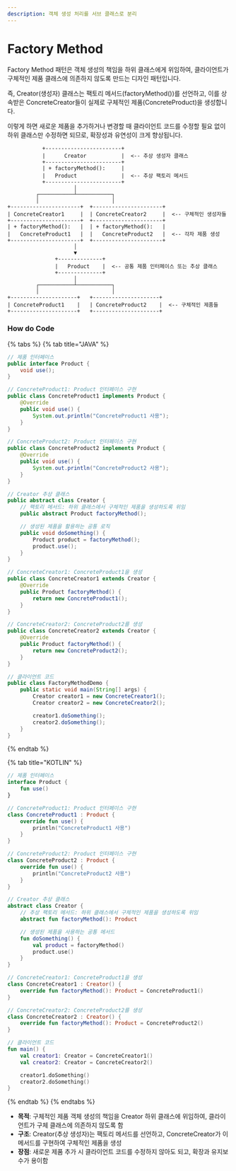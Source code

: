 ```yaml
---
description: 객체 생성 처리를 서브 클래스로 분리
---
```


# Factory Method

Factory Method 패턴은 객체 생성의 책임을 하위 클래스에게 위임하여, 클라이언트가 구체적인 제품 클래스에 의존하지 않도록 만드는 디자인 패턴입니다.&#x20;

즉, Creator(생성자) 클래스는 팩토리 메서드(factoryMethod())를 선언하고, 이를 상속받은 ConcreteCreator들이 실제로 구체적인 제품(ConcreteProduct)을 생성합니다.&#x20;

이렇게 하면 새로운 제품을 추가하거나 변경할 때 클라이언트 코드를 수정할 필요 없이 하위 클래스만 수정하면 되므로, 확장성과 유연성이 크게 향상됩니다.

```
           +------------------------+
           |      Creator           |  <-- 추상 생성자 클래스
           +------------------------+
           | + factoryMethod():     |
           |   Product              |  <-- 추상 팩토리 메서드
           +------------------------+
                     │
         ┌───────────┴───────────┐
         │                       │
+----------------------+  +----------------------+
| ConcreteCreator1     |  | ConcreteCreator2     |  <-- 구체적인 생성자들
+----------------------+  +----------------------+
| + factoryMethod():   |  | + factoryMethod():   |
|   ConcreteProduct1   |  |   ConcreteProduct2   |  <-- 각자 제품 생성
+----------------------+  +----------------------+
                     │
                     ▼
               +--------------+
               |   Product    |  <-- 공통 제품 인터페이스 또는 추상 클래스
               +--------------+
                     │
         ┌───────────┴───────────┐
         │                       │
+---------------------+   +---------------------+
| ConcreteProduct1    |   | ConcreteProduct2    |  <-- 구체적인 제품들
+---------------------+   +---------------------+

```

### How do Code

{% tabs %}
{% tab title="JAVA" %}
```java
// 제품 인터페이스
public interface Product {
    void use();
}

// ConcreteProduct1: Product 인터페이스 구현
public class ConcreteProduct1 implements Product {
    @Override
    public void use() {
        System.out.println("ConcreteProduct1 사용");
    }
}

// ConcreteProduct2: Product 인터페이스 구현
public class ConcreteProduct2 implements Product {
    @Override
    public void use() {
        System.out.println("ConcreteProduct2 사용");
    }
}

// Creator 추상 클래스
public abstract class Creator {
    // 팩토리 메서드: 하위 클래스에서 구체적인 제품을 생성하도록 위임
    public abstract Product factoryMethod();

    // 생성된 제품을 활용하는 공통 로직
    public void doSomething() {
        Product product = factoryMethod();
        product.use();
    }
}

// ConcreteCreator1: ConcreteProduct1을 생성
public class ConcreteCreator1 extends Creator {
    @Override
    public Product factoryMethod() {
        return new ConcreteProduct1();
    }
}

// ConcreteCreator2: ConcreteProduct2를 생성
public class ConcreteCreator2 extends Creator {
    @Override
    public Product factoryMethod() {
        return new ConcreteProduct2();
    }
}

// 클라이언트 코드
public class FactoryMethodDemo {
    public static void main(String[] args) {
        Creator creator1 = new ConcreteCreator1();
        Creator creator2 = new ConcreteCreator2();

        creator1.doSomething();
        creator2.doSomething();
    }
}

```
{% endtab %}

{% tab title="KOTLIN" %}
```kotlin
// 제품 인터페이스
interface Product {
    fun use()
}

// ConcreteProduct1: Product 인터페이스 구현
class ConcreteProduct1 : Product {
    override fun use() {
        println("ConcreteProduct1 사용")
    }
}

// ConcreteProduct2: Product 인터페이스 구현
class ConcreteProduct2 : Product {
    override fun use() {
        println("ConcreteProduct2 사용")
    }
}

// Creator 추상 클래스
abstract class Creator {
    // 추상 팩토리 메서드: 하위 클래스에서 구체적인 제품을 생성하도록 위임
    abstract fun factoryMethod(): Product

    // 생성된 제품을 사용하는 공통 메서드
    fun doSomething() {
        val product = factoryMethod()
        product.use()
    }
}

// ConcreteCreator1: ConcreteProduct1을 생성
class ConcreteCreator1 : Creator() {
    override fun factoryMethod(): Product = ConcreteProduct1()
}

// ConcreteCreator2: ConcreteProduct2를 생성
class ConcreteCreator2 : Creator() {
    override fun factoryMethod(): Product = ConcreteProduct2()
}

// 클라이언트 코드
fun main() {
    val creator1: Creator = ConcreteCreator1()
    val creator2: Creator = ConcreteCreator2()

    creator1.doSomething()
    creator2.doSomething()
}

```
{% endtab %}
{% endtabs %}

* **목적**: 구체적인 제품 객체 생성의 책임을 Creator 하위 클래스에 위임하여, 클라이언트가 구체 클래스에 의존하지 않도록 함
* **구조**: Creator(추상 생성자)는 팩토리 메서드를 선언하고, ConcreteCreator가 이 메서드를 구현하여 구체적인 제품을 생성
* **장점**: 새로운 제품 추가 시 클라이언트 코드를 수정하지 않아도 되고, 확장과 유지보수가 용이함
